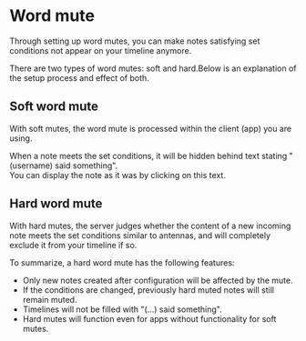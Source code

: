 # Word mute
Through setting up word mutes, you can make notes satisfying set conditions not appear on your timeline anymore.

There are two types of word mutes: soft and hard.Below is an explanation of the setup process and effect of both.

## Soft word mute
With soft mutes, the word mute is processed within the client (app) you are using.

When a note meets the set conditions, it will be hidden behind text stating "(username) said something".  
You can display the note as it was by clicking on this text.

## Hard word mute
With hard mutes, the server judges whether the content of a new incoming note meets the set conditions similar to antennas, and will completely exclude it from your timeline if so.

To summarize, a hard word mute has the following features:

* Only new notes created after configuration will be affected by the mute.
* If the conditions are changed, previously hard muted notes will still remain muted.
* Timelines will not be filled with "(...) said something".
* Hard mutes will function even for apps without functionality for soft mutes.
